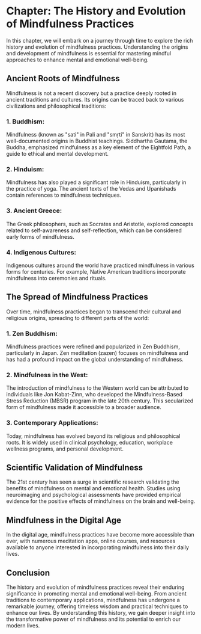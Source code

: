Chapter: The History and Evolution of Mindfulness Practices
===========================================================

In this chapter, we will embark on a journey through time to explore the rich history and evolution of mindfulness practices. Understanding the origins and development of mindfulness is essential for mastering mindful approaches to enhance mental and emotional well-being.

**Ancient Roots of Mindfulness**
--------------------------------

Mindfulness is not a recent discovery but a practice deeply rooted in ancient traditions and cultures. Its origins can be traced back to various civilizations and philosophical traditions:

### **1. Buddhism:**

Mindfulness (known as "sati" in Pali and "smṛti" in Sanskrit) has its most well-documented origins in Buddhist teachings. Siddhartha Gautama, the Buddha, emphasized mindfulness as a key element of the Eightfold Path, a guide to ethical and mental development.

### **2. Hinduism:**

Mindfulness has also played a significant role in Hinduism, particularly in the practice of yoga. The ancient texts of the Vedas and Upanishads contain references to mindfulness techniques.

### **3. Ancient Greece:**

The Greek philosophers, such as Socrates and Aristotle, explored concepts related to self-awareness and self-reflection, which can be considered early forms of mindfulness.

### **4. Indigenous Cultures:**

Indigenous cultures around the world have practiced mindfulness in various forms for centuries. For example, Native American traditions incorporate mindfulness into ceremonies and rituals.

**The Spread of Mindfulness Practices**
---------------------------------------

Over time, mindfulness practices began to transcend their cultural and religious origins, spreading to different parts of the world:

### **1. Zen Buddhism:**

Mindfulness practices were refined and popularized in Zen Buddhism, particularly in Japan. Zen meditation (zazen) focuses on mindfulness and has had a profound impact on the global understanding of mindfulness.

### **2. Mindfulness in the West:**

The introduction of mindfulness to the Western world can be attributed to individuals like Jon Kabat-Zinn, who developed the Mindfulness-Based Stress Reduction (MBSR) program in the late 20th century. This secularized form of mindfulness made it accessible to a broader audience.

### **3. Contemporary Applications:**

Today, mindfulness has evolved beyond its religious and philosophical roots. It is widely used in clinical psychology, education, workplace wellness programs, and personal development.

**Scientific Validation of Mindfulness**
----------------------------------------

The 21st century has seen a surge in scientific research validating the benefits of mindfulness on mental and emotional health. Studies using neuroimaging and psychological assessments have provided empirical evidence for the positive effects of mindfulness on the brain and well-being.

**Mindfulness in the Digital Age**
----------------------------------

In the digital age, mindfulness practices have become more accessible than ever, with numerous meditation apps, online courses, and resources available to anyone interested in incorporating mindfulness into their daily lives.

**Conclusion**
--------------

The history and evolution of mindfulness practices reveal their enduring significance in promoting mental and emotional well-being. From ancient traditions to contemporary applications, mindfulness has undergone a remarkable journey, offering timeless wisdom and practical techniques to enhance our lives. By understanding this history, we gain deeper insight into the transformative power of mindfulness and its potential to enrich our modern lives.
